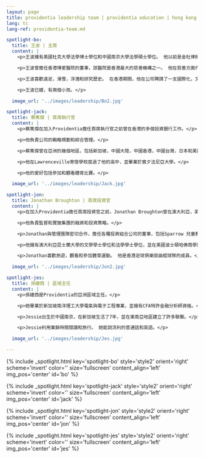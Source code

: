 ```yaml
---
layout: page
title: providentia leadership team | providentia education | hong kong — our heritage, their future | providentia education | hong kong
lang: tc
lang-ref: providentia-team.md

spotlight-bo:
  title: 王波 | 主席
  content: |
    <p>王波擁有美國杜克大學法學博士學位和中國南京大學法學碩士學位。 他以前是金杜律師事務所和星展銀行的律師。</p>

    <p>王波曾擔任香港博愛醫院的董事，該醫院是香港最大的慈善機構之一。 他在慈善方面作出的努力和貢獻獲得香港政府的認可。</p>

    <p>王波喜歡遠足，滑雪，浮潛和研究歷史。 在香港期間，他在公司聘請了一支國際化，文化多元化的團隊。他鼓勵同事之間進行開放的溝通和想法交流。</p> 

    <p>王波已婚，有兩個小孩。</p>

  image_url: '../images/leadership/Bo2.jpg'

spotlight-jack:
  title: 蔡篤傑 | 首席執行官
  content: |
    <p>蔡篤傑在加入Providentia擔任首席執行官之前曾在香港的多個投資銀行工作。</p>

    <p>他負責公司的戰略規劃和綜合管理。</p>    

    <p>蔡篤傑曾在亞洲的幾個地區，包括新加坡，中國大陸，中國香港，中國台灣，日本和美國幾個城市居住。</p>

    <p>他在Lawrenceville寄宿學校度過了他的高中，並畢業於賓夕法尼亞大學。</p>

    <p>他的愛好包括參加和觀看體育比賽。</p>

  image_url: '../images/leadership/Jack.jpg'

spotlight-jon:
  title: Jonathan Broughton | 首席投資官
  content: |
    <p>在加入Providentia擔任首席投資官之前，Jonathan Broughton曾在澳大利亞，英國和香港工作，獲得了廣泛的法律，融資結構和投資經驗。</p>

    <p>他負責監督和實施集團的融資和投資策略。</p>    

    <p>Jonathan與管理團隊密切合作，擔任各種投資組合公司的董事，包括Sparrow 兒童教育集團和QV 教育（集團）有限公司。</p>

    <p>他擁有澳大利亞昆士蘭大學的文學學士學位和法學學士學位，並在美國波士頓哈佛商學院完成了私募股權和風險投資課程。</p>

    <p>Jonathan喜歡旅遊，觀看和參加體育運動。 他是香港足球俱樂部曲棍球隊的成員。</p>

  image_url: '../images/leadership/Jon2.jpg'

spotlight-jes:
  title: 孫婕西 | 區域主任
  content: |
    <p>孫婕西是Providentia的亞洲區域主任。</p>

    <p>她畢業於新加坡南洋理工大學電氣與電子工程專業，並擁有CFA特許金融分析師資格。</p>    

    <p>Jessie出生於中國南京，在新加坡生活了7年，並在東南亞地區建立了許多聯繫。</p>

    <p>Jessie利用業餘時間閱讀和旅行。 她能說流利的普通話和英語。</p>

  image_url: '../images/leadership/Jes.jpg'

---
```

<!-- Bo Wang -->
{% include _spotlight.html key='spotlight-bo' style='style2' orient='right' scheme='invert' color='' size='fullscreen' content_align='left' img_pos='center' id='bo' %}
<!-- Jack Tsai -->
{% include _spotlight.html key='spotlight-jack' style='style2' orient='right' scheme='invert' color='' size='fullscreen' content_align='left' img_pos='center' id='jack' %}
<!-- Jonathan Broughton -->
{% include _spotlight.html key='spotlight-jon' style='style2' orient='right' scheme='invert' color='' size='fullscreen' content_align='left' img_pos='center' id='jon' %}
<!-- Jessie Sun -->
{% include _spotlight.html key='spotlight-jes' style='style2' orient='right' scheme='invert' color='' size='fullscreen' content_align='left' img_pos='center' id='jes' %}